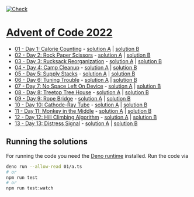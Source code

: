 [![Check](https://github.com/Laniman/aoc-2022/actions/workflows/check.yml/badge.svg)](https://github.com/Laniman/aoc-2022/actions/workflows/check.yml)

# [Advent of Code 2022](https://adventofcode.com/2022)

- [01 - Day 1: Calorie Counting](https://adventofcode.com/2022/day/1) -
  [solution A](./01/a.ts) | [solution B](./01/b.ts)
- [02 - Day 2: Rock Paper Scissors](https://adventofcode.com/2022/day/2) -
  [solution A](./02/a.ts) | [solution B](./02/b.ts)
- [03 - Day 3: Rucksack Reorganization](https://adventofcode.com/2022/day/3) -
  [solution A](./03/a.ts) | [solution B](./03/b.ts)
- [04 - Day 4: Camp Cleanup](https://adventofcode.com/2022/day/4) -
  [solution A](./04/a.ts) | [solution B](./04/b.ts)
- [05 - Day 5: Supply Stacks](https://adventofcode.com/2022/day/5) -
  [solution A](./05/a.ts) | [solution B](./05/b.ts)
- [06 - Day 6: Tuning Trouble](https://adventofcode.com/2022/day/6) -
  [solution A](./06/a.ts) | [solution B](./06/b.ts)
- [07 - Day 7: No Space Left On Device](https://adventofcode.com/2022/day/7) -
  [solution A](./07/a.ts) | [solution B](./07/b.ts)
- [08 - Day 8: Treetop Tree House](https://adventofcode.com/2022/day/8) -
  [solution A](./08/a.ts) | [solution B](./08/b.ts)
- [09 - Day 9: Rope Bridge](https://adventofcode.com/2022/day/9) -
  [solution A](./09/a.ts) | [solution B](./09/b.ts)
- [10 - Day 10: Cathode-Ray Tube](https://adventofcode.com/2022/day/10) -
  [solution A](./10/a.ts) | [solution B](./10/b.ts)
- [11 - Day 11: Monkey in the Middle](https://adventofcode.com/2022/day/11) -
  [solution A](./11/a.ts) | [solution B](./11/b.ts)
- [12 - Day 12: Hill Climbing Algorithm](https://adventofcode.com/2022/day/12) -
  [solution A](./12/a.ts) | [solution B](./12/b.ts)
- [13 - Day 13: Distress Signal](https://adventofcode.com/2022/day/13) -
  [solution A](./13/a.ts) | [solution B](./13/b.ts)

## Running the solutions

For running the code you need the [Deno runtime](https://deno.land/) installed.
Run the code via

```bash
deno run --allow-read 01/a.ts
# or
npm run test
# or
npm run test:watch
```
